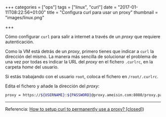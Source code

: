 +++
categories = ["ops"]
tags = ["linux", "curl"]
date = "2017-01-11T08:22:56+01:00"
title = "Configura curl para usar un proxy"
thumbnail = "images/linux.png"

+++

Cómo configurar `curl` para salir a internet a través de un _proxy_ que requiere autenticación.

<!--more-->

Como la VM está detrás de un _proxy_, primero tienes que indicar a `curl` la dirección del mismo. La manera más sencilla de solucionar el problema de una vez por todas es indicar la URL del _proxy_ en el fichero `.curlrc`, en la carpeta _home_ del usuario.

Si estás trabajando con el usuario `root`, coloca el fichero en `/root/.curlrc`.

Edita el fichero y añade la dirección del _proxy_:

```sh
proxy = https://${USERNAME}:${PASSWORD}@proxy.ameisin.com:8080/proxy.pac
```

---

Referencia: [How to setup curl to permanently use a proxy? [closed]](http://stackoverflow.com/questions/7559103/how-to-setup-curl-to-permanently-use-a-proxy))